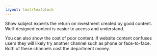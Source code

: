```yaml
---
layout: text/textblock
---
```


Show subject experts the return on investment created by good content. Well-designed content is easier to access and understand. 

You can also show the cost of poor content. If website content confuses users they will likely try another channel such as phone or face-to-face. Both of these channels cost the department money.
